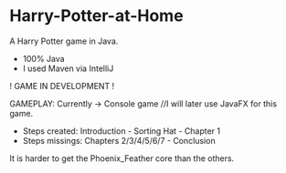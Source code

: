 # Harry-Potter-at-Home
A Harry Potter game in Java. 

- 100% Java
- I used Maven via IntelliJ

! GAME IN DEVELOPMENT !

GAMEPLAY:
Currently -> Console game //I will later use JavaFX for this game.
* Steps created: Introduction - Sorting Hat - Chapter 1
* Steps missings: Chapters 2/3/4/5/6/7 - Conclusion

It is harder to get the Phoenix_Feather core than the others.
